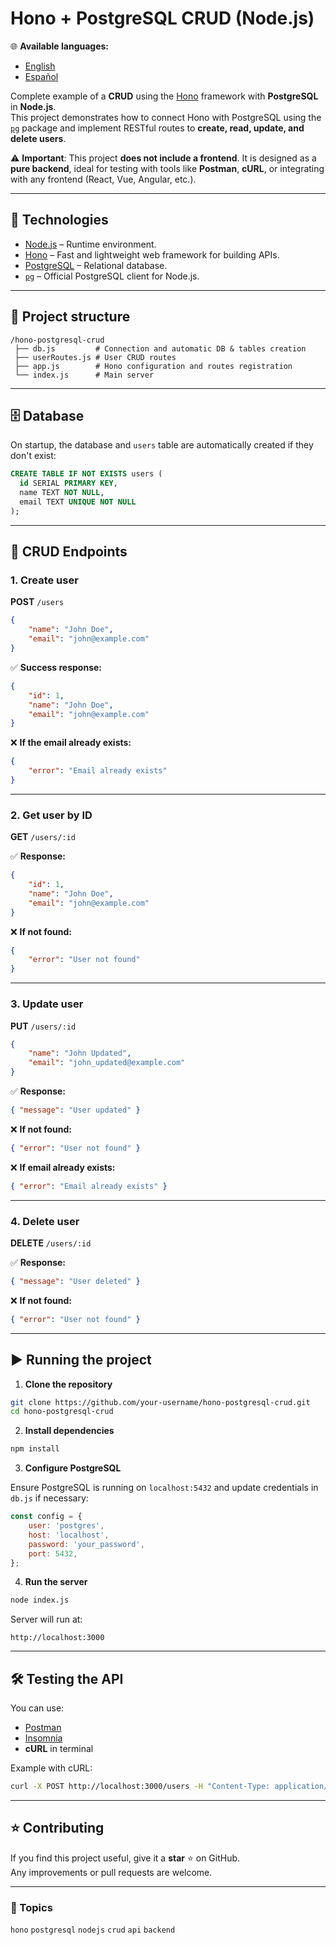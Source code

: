 # Hono + PostgreSQL CRUD (Node.js)

🌐 **Available languages:**

-   [English](./README.md)
-   [Español](./README.es.md)

Complete example of a **CRUD** using the [Hono](https://hono.dev/) framework with **PostgreSQL** in **Node.js**.  
This project demonstrates how to connect Hono with PostgreSQL using the [`pg`](https://www.npmjs.com/package/pg) package and implement RESTful routes to **create, read, update, and delete users**.

⚠️ **Important**: This project **does not include a frontend**. It is designed as a **pure backend**, ideal for testing with tools like **Postman**, **cURL**, or integrating with any frontend (React, Vue, Angular, etc.).

---

## 🚀 Technologies

-   [Node.js](https://nodejs.org/) – Runtime environment.
-   [Hono](https://hono.dev/) – Fast and lightweight web framework for building APIs.
-   [PostgreSQL](https://www.postgresql.org/) – Relational database.
-   [`pg`](https://www.npmjs.com/package/pg) – Official PostgreSQL client for Node.js.

---

## 📂 Project structure

```
/hono-postgresql-crud
 ├── db.js         # Connection and automatic DB & tables creation
 ├── userRoutes.js # User CRUD routes
 ├── app.js        # Hono configuration and routes registration
 └── index.js      # Main server
```

---

## 🗄️ Database

On startup, the database and `users` table are automatically created if they don't exist:

```sql
CREATE TABLE IF NOT EXISTS users (
  id SERIAL PRIMARY KEY,
  name TEXT NOT NULL,
  email TEXT UNIQUE NOT NULL
);
```

---

## 📌 CRUD Endpoints

### 1. **Create user**

**POST** `/users`

```json
{
    "name": "John Doe",
    "email": "john@example.com"
}
```

✅ **Success response:**

```json
{
    "id": 1,
    "name": "John Doe",
    "email": "john@example.com"
}
```

❌ **If the email already exists:**

```json
{
    "error": "Email already exists"
}
```

---

### 2. **Get user by ID**

**GET** `/users/:id`

✅ **Response:**

```json
{
    "id": 1,
    "name": "John Doe",
    "email": "john@example.com"
}
```

❌ **If not found:**

```json
{
    "error": "User not found"
}
```

---

### 3. **Update user**

**PUT** `/users/:id`

```json
{
    "name": "John Updated",
    "email": "john_updated@example.com"
}
```

✅ **Response:**

```json
{ "message": "User updated" }
```

❌ **If not found:**

```json
{ "error": "User not found" }
```

❌ **If email already exists:**

```json
{ "error": "Email already exists" }
```

---

### 4. **Delete user**

**DELETE** `/users/:id`

✅ **Response:**

```json
{ "message": "User deleted" }
```

❌ **If not found:**

```json
{ "error": "User not found" }
```

---

## ▶️ Running the project

1. **Clone the repository**

```bash
git clone https://github.com/your-username/hono-postgresql-crud.git
cd hono-postgresql-crud
```

2. **Install dependencies**

```bash
npm install
```

3. **Configure PostgreSQL**

Ensure PostgreSQL is running on `localhost:5432` and update credentials in `db.js` if necessary:

```js
const config = {
    user: 'postgres',
    host: 'localhost',
    password: 'your_password',
    port: 5432,
};
```

4. **Run the server**

```bash
node index.js
```

Server will run at:

```
http://localhost:3000
```

---

## 🛠️ Testing the API

You can use:

-   [Postman](https://www.postman.com/)
-   [Insomnia](https://insomnia.rest/)
-   **cURL** in terminal

Example with cURL:

```bash
curl -X POST http://localhost:3000/users -H "Content-Type: application/json" -d '{"name": "John Doe", "email": "john@example.com"}'
```

---

## ⭐ Contributing

If you find this project useful, give it a **star** ⭐ on GitHub.  
Any improvements or pull requests are welcome.

---

### 🔗 Topics

`hono` `postgresql` `nodejs` `crud` `api` `backend`
